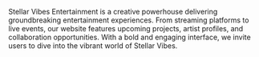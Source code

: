 Stellar Vibes Entertainment is a creative powerhouse delivering groundbreaking entertainment experiences. From streaming platforms to live events, our website features upcoming projects, artist profiles, and collaboration opportunities. With a bold and engaging interface, we invite users to dive into the vibrant world of Stellar Vibes.
